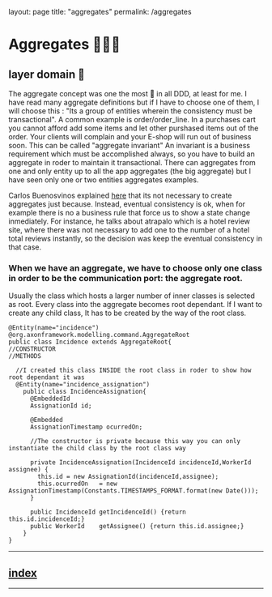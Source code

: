 layout: page
title: "aggregates"
permalink: /aggregates

# Aggregates 👨‍👨‍👧

## layer domain 🔴

The aggregate concept was one the most 🤯 in all DDD, at least for me. 
I have read many aggregate definitions but if I have to choose one of them, I will choose this : "Its a group of entities wherein the consistency must be transactional".
A common example is order/order_line. 
In a purchases cart you cannot afford add some items and let other purshased items out of the order. Your clients will complain and your E-shop will run out of business soon.
This can be called "aggregate invariant"
An invariant is a business requirement which must be accomplished always, so you have to build an aggregate in roder to maintain it transactional.
There can aggregates from one and only entity up to all the app aggregates (the big aggregate) but I have seen only one or two entities aggregates examples.

Carlos Buenosvinos explained [here](https://www.youtube.com/watch?v=lIVVX-RnGps) that its not necessary to create aggregates just because. Instead, eventual consistency is ok, when for example there is no a business rule that force us to show a state change inmediately.
For instance, he talks about atrapalo which is a hotel review site, where there was not necessary to add one to the number of a hotel total reviews instantly, so the decision was keep the eventual consistency in that case.

### When we have an aggregate, we have to choose only one class in order to be the communication port: the aggregate root.
Usually the class which hosts a larger number of inner classes is selected as root.
Every class into the aggregate becomes root dependant. If I want to create any child class, It has to be created by the way of the root class.

```
@Entity(name="incidence")
@org.axonframework.modelling.command.AggregateRoot
public class Incidence extends AggregateRoot{
//CONSTRUCTOR
//METHODS

  //I created this class INSIDE the root class in roder to show how root dependant it was
  @Entity(name="incidence_assignation")
    public class IncidenceAssignation{
      @EmbeddedId
      AssignationId id;

      @Embedded
      AssignationTimestamp ocurredOn;

      //The constructor is private because this way you can only instantiate the child class by the root class way 
      
      private IncidenceAssignation(IncidenceId incidenceId,WorkerId assignee) {
        this.id = new AssignationId(incidenceId,assignee);
        this.ocurredOn   = new AssignationTimestamp(Constants.TIMESTAMPS_FORMAT.format(new Date())); 
      }

      public IncidenceId getIncidenceId() {return this.id.incidenceId;}
      public WorkerId    getAssignee() {return this.id.assignee;}
    }
}
```


---
## [index](https://jmiquis.github.io/TFG-DDD-Theoretical/) 
---
